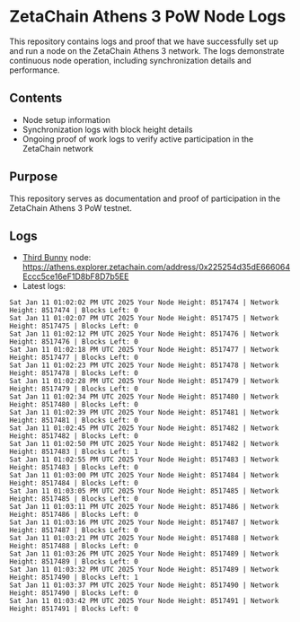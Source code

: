 # ZetaChain Athens 3 PoW Node Logs
This repository contains logs and proof that we have successfully set up and run a node on the ZetaChain Athens 3 network. The logs demonstrate continuous node operation, including synchronization details and performance.

## Contents
- Node setup information
- Synchronization logs with block height details
- Ongoing proof of work logs to verify active participation in the ZetaChain network

## Purpose
This repository serves as documentation and proof of participation in the ZetaChain Athens 3 PoW testnet.

## Logs

- [Third Bunny](https://thirdbunny.xyz/) node: https://athens.explorer.zetachain.com/address/0x225254d35dE666064Eccc5ce16eF1D8bF8D7b5EE
- Latest logs:
```
Sat Jan 11 01:02:02 PM UTC 2025 Your Node Height: 8517474 | Network Height: 8517474 | Blocks Left: 0
Sat Jan 11 01:02:07 PM UTC 2025 Your Node Height: 8517475 | Network Height: 8517475 | Blocks Left: 0
Sat Jan 11 01:02:12 PM UTC 2025 Your Node Height: 8517476 | Network Height: 8517476 | Blocks Left: 0
Sat Jan 11 01:02:18 PM UTC 2025 Your Node Height: 8517477 | Network Height: 8517477 | Blocks Left: 0
Sat Jan 11 01:02:23 PM UTC 2025 Your Node Height: 8517478 | Network Height: 8517478 | Blocks Left: 0
Sat Jan 11 01:02:28 PM UTC 2025 Your Node Height: 8517479 | Network Height: 8517479 | Blocks Left: 0
Sat Jan 11 01:02:34 PM UTC 2025 Your Node Height: 8517480 | Network Height: 8517480 | Blocks Left: 0
Sat Jan 11 01:02:39 PM UTC 2025 Your Node Height: 8517481 | Network Height: 8517481 | Blocks Left: 0
Sat Jan 11 01:02:45 PM UTC 2025 Your Node Height: 8517482 | Network Height: 8517482 | Blocks Left: 0
Sat Jan 11 01:02:50 PM UTC 2025 Your Node Height: 8517482 | Network Height: 8517483 | Blocks Left: 1
Sat Jan 11 01:02:55 PM UTC 2025 Your Node Height: 8517483 | Network Height: 8517483 | Blocks Left: 0
Sat Jan 11 01:03:00 PM UTC 2025 Your Node Height: 8517484 | Network Height: 8517484 | Blocks Left: 0
Sat Jan 11 01:03:05 PM UTC 2025 Your Node Height: 8517485 | Network Height: 8517485 | Blocks Left: 0
Sat Jan 11 01:03:11 PM UTC 2025 Your Node Height: 8517486 | Network Height: 8517486 | Blocks Left: 0
Sat Jan 11 01:03:16 PM UTC 2025 Your Node Height: 8517487 | Network Height: 8517487 | Blocks Left: 0
Sat Jan 11 01:03:21 PM UTC 2025 Your Node Height: 8517488 | Network Height: 8517488 | Blocks Left: 0
Sat Jan 11 01:03:26 PM UTC 2025 Your Node Height: 8517489 | Network Height: 8517489 | Blocks Left: 0
Sat Jan 11 01:03:32 PM UTC 2025 Your Node Height: 8517489 | Network Height: 8517490 | Blocks Left: 1
Sat Jan 11 01:03:37 PM UTC 2025 Your Node Height: 8517490 | Network Height: 8517490 | Blocks Left: 0
Sat Jan 11 01:03:42 PM UTC 2025 Your Node Height: 8517491 | Network Height: 8517491 | Blocks Left: 0
```
